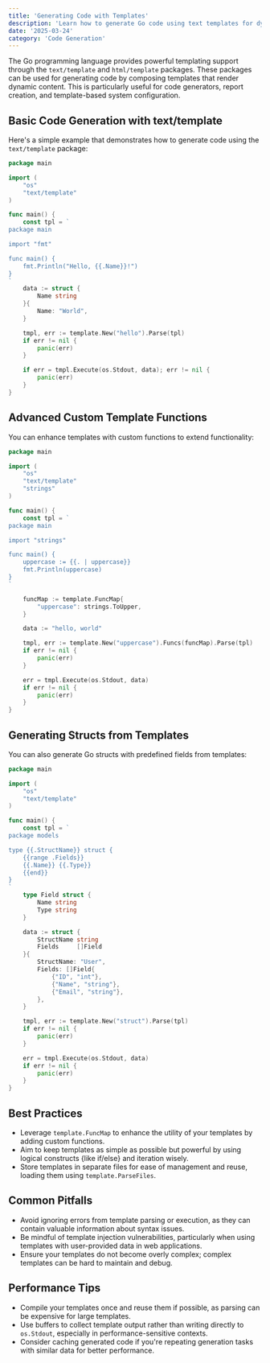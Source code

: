 ```yaml
---
title: 'Generating Code with Templates'
description: 'Learn how to generate Go code using text templates for dynamic content and code generation tasks.'
date: '2025-03-24'
category: 'Code Generation'
---
```


The Go programming language provides powerful templating support through the `text/template` and `html/template` packages. These packages can be used for generating code by composing templates that render dynamic content. This is particularly useful for code generators, report creation, and template-based system configuration.

## Basic Code Generation with text/template

Here's a simple example that demonstrates how to generate code using the `text/template` package:

```go
package main

import (
	"os"
	"text/template"
)

func main() {
	const tpl = `
package main

import "fmt"

func main() {
	fmt.Println("Hello, {{.Name}}!")
}
`
	data := struct {
		Name string
	}{
		Name: "World",
	}

	tmpl, err := template.New("hello").Parse(tpl)
	if err != nil {
		panic(err)
	}

	if err = tmpl.Execute(os.Stdout, data); err != nil {
		panic(err)
	}
}
```

## Advanced Custom Template Functions

You can enhance templates with custom functions to extend functionality:

```go
package main

import (
	"os"
	"text/template"
	"strings"
)

func main() {
	const tpl = `
package main

import "strings"

func main() {
	uppercase := {{. | uppercase}}
	fmt.Println(uppercase)
}
`

	funcMap := template.FuncMap{
		"uppercase": strings.ToUpper,
	}

	data := "hello, world"

	tmpl, err := template.New("uppercase").Funcs(funcMap).Parse(tpl)
	if err != nil {
		panic(err)
	}

	err = tmpl.Execute(os.Stdout, data)
	if err != nil {
		panic(err)
	}
}
```

## Generating Structs from Templates

You can also generate Go structs with predefined fields from templates:

```go
package main

import (
	"os"
	"text/template"
)

func main() {
	const tpl = `
package models

type {{.StructName}} struct {
	{{range .Fields}}
	{{.Name}} {{.Type}}
	{{end}}
}
`
	type Field struct {
		Name string
		Type string
	}

	data := struct {
		StructName string
		Fields     []Field
	}{
		StructName: "User",
		Fields: []Field{
			{"ID", "int"},
			{"Name", "string"},
			{"Email", "string"},
		},
	}

	tmpl, err := template.New("struct").Parse(tpl)
	if err != nil {
		panic(err)
	}

	err = tmpl.Execute(os.Stdout, data)
	if err != nil {
		panic(err)
	}
}
```

## Best Practices

- Leverage `template.FuncMap` to enhance the utility of your templates by adding custom functions.
- Aim to keep templates as simple as possible but powerful by using logical constructs {like if/else} and iteration wisely.
- Store templates in separate files for ease of management and reuse, loading them using `template.ParseFiles`.

## Common Pitfalls

- Avoid ignoring errors from template parsing or execution, as they can contain valuable information about syntax issues.
- Be mindful of template injection vulnerabilities, particularly when using templates with user-provided data in web applications.
- Ensure your templates do not become overly complex; complex templates can be hard to maintain and debug.

## Performance Tips

- Compile your templates once and reuse them if possible, as parsing can be expensive for large templates.
- Use buffers to collect template output rather than writing directly to `os.Stdout`, especially in performance-sensitive contexts.
- Consider caching generated code if you're repeating generation tasks with similar data for better performance.